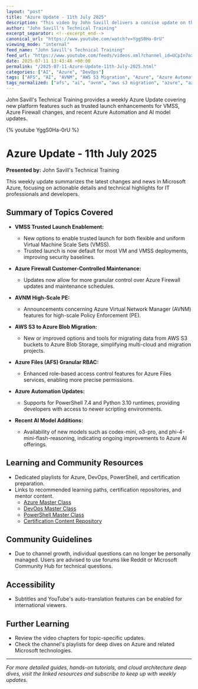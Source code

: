 ```yaml
---
layout: "post"
title: "Azure Update - 11th July 2025"
description: "This video by John Savill delivers a concise update on the latest developments and features in Microsoft Azure as of July 11th, 2025. Key topics include updates to Azure VMSS trusted launch, Azure Firewall maintenance, AWS S3 to Azure Blob migration, granular RBAC in Azure Files, new Azure Automation runtimes, and recent developments in AI model offerings. The update also points viewers to resources for Azure learning, certification, and community support."
author: "John Savill's Technical Training"
excerpt_separator: <!--excerpt_end-->
canonical_url: "https://www.youtube.com/watch?v=YggS0Ha-0rU"
viewing_mode: "internal"
feed_name: "John Savill's Technical Training"
feed_url: "https://www.youtube.com/feeds/videos.xml?channel_id=UCpIn7ox7j7bH_OFj7tYouOQ"
date: 2025-07-11 13:43:48 +00:00
permalink: "/2025-07-11-Azure-Update-11th-July-2025.html"
categories: ["AI", "Azure", "DevOps"]
tags: ["AFS", "AI", "AVNM", "AWS S3 Migration", "Azure", "Azure Automation", "Azure Blob Storage", "Azure Cloud", "Azure Firewall", "Azure Learning", "Cloud", "Cloud Migration", "Cloud Updates", "Codex Mini", "Customer Controlled Maintenance", "DevOps", "Granular RBAC", "High Scale PE", "Microsoft", "Microsoft Azure", "O3 Pro", "Phi 4 Mini Flash Reasoning", "PowerShell 7.4", "Python 3.10", "Trusted Launch", "Videos", "VMSS"]
tags_normalized: ["afs", "ai", "avnm", "aws s3 migration", "azure", "azure automation", "azure blob storage", "azure cloud", "azure firewall", "azure learning", "cloud", "cloud migration", "cloud updates", "codex mini", "customer controlled maintenance", "devops", "granular rbac", "high scale pe", "microsoft", "microsoft azure", "o3 pro", "phi 4 mini flash reasoning", "powershell 7 dot 4", "python 3 dot 10", "trusted launch", "videos", "vmss"]
---
```


John Savill's Technical Training provides a weekly Azure Update covering new platform features such as trusted launch enhancements for VMSS, Azure Firewall changes, and recent Azure Automation and AI model updates.<!--excerpt_end-->

{% youtube YggS0Ha-0rU %}

# Azure Update - 11th July 2025

**Presented by:** John Savill's Technical Training

This weekly update summarizes the latest changes and news in Microsoft Azure, focusing on actionable details and technical highlights for IT professionals and developers.

## Summary of Topics Covered

- **VMSS Trusted Launch Enablement:**
  - New options to enable trusted launch for both flexible and uniform Virtual Machine Scale Sets (VMSS).
  - Trusted launch is now default for most VM and VMSS deployments, improving security baselines.

- **Azure Firewall Customer-Controlled Maintenance:**
  - Updates now allow for more granular control over Azure Firewall updates and maintenance schedules.

- **AVNM High-Scale PE:**
  - Announcements concerning Azure Virtual Network Manager (AVNM) features for high-scale Policy Enforcement (PE).

- **AWS S3 to Azure Blob Migration:**
  - New or improved options and tools for migrating data from AWS S3 buckets to Azure Blob Storage, simplifying multi-cloud and migration projects.

- **Azure Files (AFS) Granular RBAC:**
  - Enhanced role-based access control features for Azure Files services, enabling more precise permissions.

- **Azure Automation Updates:**
  - Supports for PowerShell 7.4 and Python 3.10 runtimes, providing developers with access to newer scripting environments.

- **Recent AI Model Additions:**
  - Availability of new models such as codex-mini, o3-pro, and phi-4-mini-flash-reasoning, indicating ongoing improvements to Azure AI offerings.

## Learning and Community Resources

- Dedicated playlists for Azure, DevOps, PowerShell, and certification preparation.
- Links to recommended learning paths, certification repositories, and mentor content.
  - [Azure Master Class](https://youtube.com/playlist?list=PLlVtbbG169nGccbp8VSpAozu3w9xSQJoY)
  - [DevOps Master Class](https://youtube.com/playlist?list=PLlVtbbG169nFr8RzQ4GIxUEznpNR53ERq)
  - [PowerShell Master Class](https://youtube.com/playlist?list=PLlVtbbG169nFq_hR7FcMYg32xsSAObuq8)
  - [Certification Content Repository](https://github.com/johnthebrit/CertificationMaterials)

## Community Guidelines

- Due to channel growth, individual questions can no longer be personally managed. Users are advised to use forums like Reddit or Microsoft Community Hub for technical questions.

## Accessibility

- Subtitles and YouTube's auto-translation features can be enabled for international viewers.

## Further Learning

- Review the video chapters for topic-specific updates.
- Check the channel's playlists for deep dives on Azure and related Microsoft technologies.

---
*For more detailed guides, hands-on tutorials, and cloud architecture deep dives, visit the linked resources and subscribe to keep up with weekly updates.*
